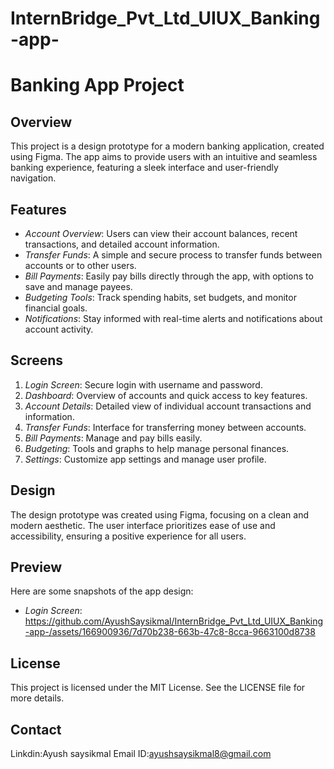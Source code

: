 # InternBridge_Pvt_Ltd_UIUX_Banking-app-


# Banking App Project

## Overview

This project is a design prototype for a modern banking application, created using Figma. The app aims to provide users with an intuitive and seamless banking experience, featuring a sleek interface and user-friendly navigation.

## Features

- *Account Overview*: Users can view their account balances, recent transactions, and detailed account information.
- *Transfer Funds*: A simple and secure process to transfer funds between accounts or to other users.
- *Bill Payments*: Easily pay bills directly through the app, with options to save and manage payees.
- *Budgeting Tools*: Track spending habits, set budgets, and monitor financial goals.
- *Notifications*: Stay informed with real-time alerts and notifications about account activity.

## Screens

1. *Login Screen*: Secure login with username and password.
2. *Dashboard*: Overview of accounts and quick access to key features.
3. *Account Details*: Detailed view of individual account transactions and information.
4. *Transfer Funds*: Interface for transferring money between accounts.
5. *Bill Payments*: Manage and pay bills easily.
6. *Budgeting*: Tools and graphs to help manage personal finances.
7. *Settings*: Customize app settings and manage user profile.

## Design

The design prototype was created using Figma, focusing on a clean and modern aesthetic. The user interface prioritizes ease of use and accessibility, ensuring a positive experience for all users.

## Preview

Here are some snapshots of the app design:

- *Login Screen*:
  https://github.com/AyushSaysikmal/InternBridge_Pvt_Ltd_UIUX_Banking-app-/assets/166900936/7d70b238-663b-47c8-8cca-9663100d8738

  

## License

This project is licensed under the MIT License. See the LICENSE file for more details.

## Contact
Linkdin:Ayush saysikmal
Email ID:ayushsaysikmal8@gmail.com

